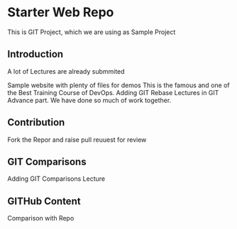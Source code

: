 # Starter Web Repo

This is GIT Project, which we are using as Sample Project

## Introduction
A lot of Lectures are already submmited

Sample website with plenty of files for demos
This is the famous and one of the Best Training Course of
DevOps.
Adding GIT Rebase Lectures in GIT Advance part. We have done
so much of work together.

## Contribution
Fork the Repor and raise pull reuuest for review

## GIT Comparisons
Adding GIT Comparisons Lecture

## GITHub Content
Comparison with Repo
